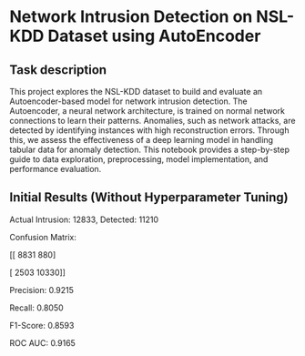 # Network Intrusion Detection on NSL-KDD Dataset using AutoEncoder

## Task description

This project explores the NSL-KDD dataset to build and evaluate an Autoencoder-based model for network intrusion detection. The Autoencoder, a neural network architecture, is trained on normal network connections to learn their patterns. Anomalies, such as network attacks, are detected by identifying instances with high reconstruction errors. Through this, we assess the effectiveness of a deep learning model in handling tabular data for anomaly detection. This notebook provides a step-by-step guide to data exploration, preprocessing, model implementation, and performance evaluation.

## Initial Results (Without Hyperparameter Tuning)

Actual Intrusion: 12833, Detected: 11210

Confusion Matrix:

[[ 8831   880]

 [ 2503 10330]]

Precision: 0.9215

Recall: 0.8050

F1-Score: 0.8593

ROC AUC: 0.9165